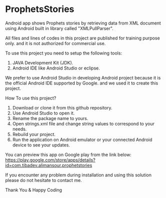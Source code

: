 # ProphetsStories
Android app shows Prophets stories by retrieving data from XML document using Android built in library called "XMLPullParser".

All files and lines of codes in this project are published for training purpose only. and it is not authorized for commercial use.

To use this project you need to setup the following tools:
1. JAVA Development Kit (JDK).
2. Android IDE like Android Studio or eclipse.

We prefer to use Android Studio in developing Android project because it is the official Android IDE supported by Google.
and we used it to create this project.

How To use this project?
1. Download or clone it from this github repository. 
2. Use Android Studio to open it.
3. Rename the package name to yours.
4. Open strings.xml file and change string values to correspond to your needs.
5. Rebuild your project.
6. Run the application on Android emulator or your connected Android device to see your updates.

You can preview this app on Google play from the link below:
https://play.google.com/store/apps/details?id=com.tibadev.alimansour.prophetstories

If you encounter any problem during installation and using this solution please do not hesitate to contact me.

Thank You & Happy Coding
